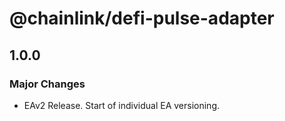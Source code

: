 # @chainlink/defi-pulse-adapter

## 1.0.0

### Major Changes

- EAv2 Release. Start of individual EA versioning.
